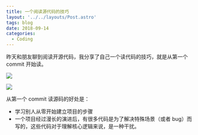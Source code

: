 ```yaml
---
title: 一个阅读源代码的技巧
layout: '../../layouts/Post.astro'
tags: blog
date: 2018-09-14
categories:
  - Coding
---
```


昨天和朋友聊到阅读开源代码，我分享了自己一个读代码的技巧，就是从第一个 commit 开始读。

![](https://gbstatic.djyde.com/assets/0069RVTdgy1fv921gu1dtj31kw0z3aei.jpg)

![](https://gbstatic.djyde.com/assets/0069RVTdgy1fv927o4mqtj31kw0xz11u.jpg)

从第一个 commit 读源码的好处是：

- 学习别人从零开始建立项目的步骤
- 一个项目经过漫长的演进后，有很多代码是为了解决特殊场景（或者 bug）而写的，这些代码对于理解核心逻辑来说，是一种干扰。

